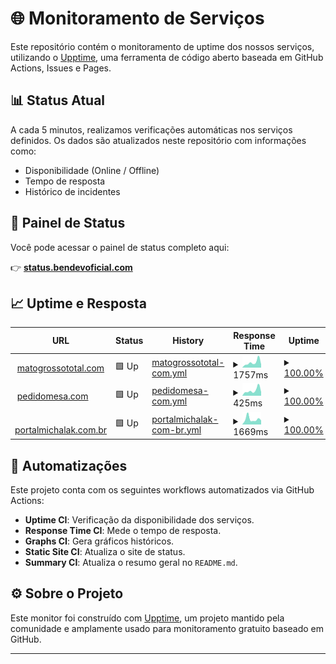 # 🌐 Monitoramento de Serviços

Este repositório contém o monitoramento de uptime dos nossos serviços, utilizando o [Upptime](https://upptime.js.org), uma ferramenta de código aberto baseada em GitHub Actions, Issues e Pages.

## 📊 Status Atual

A cada 5 minutos, realizamos verificações automáticas nos serviços definidos. Os dados são atualizados neste repositório com informações como:

- Disponibilidade (Online / Offline)
- Tempo de resposta
- Histórico de incidentes

## 🚦 Painel de Status

Você pode acessar o painel de status completo aqui:

👉 **[status.bendevoficial.com](https://status.bendevoficial.com)**

## 📈 Uptime e Resposta

<!--start: status pages-->
<!-- This summary is generated by Upptime (https://github.com/upptime/upptime) -->
<!-- Do not edit this manually, your changes will be overwritten -->
<!-- prettier-ignore -->
| URL | Status | History | Response Time | Uptime |
| --- | ------ | ------- | ------------- | ------ |
| <img alt="" src="https://icons.duckduckgo.com/ip3/matogrossototal.com.ico" height="13"> [matogrossototal.com](https://matogrossototal.com) | 🟩 Up | [matogrossototal-com.yml](https://github.com/bendevjunior/status/commits/HEAD/history/matogrossototal-com.yml) | <details><summary><img alt="Response time graph" src="./graphs/matogrossototal-com/response-time-week.png" height="20"> 1757ms</summary><br><a href="https://status.bendevoficial.com/history/matogrossototal-com"><img alt="Response time 1757" src="https://img.shields.io/endpoint?url=https%3A%2F%2Fraw.githubusercontent.com%2Fbendevjunior%2Fstatus%2FHEAD%2Fapi%2Fmatogrossototal-com%2Fresponse-time.json"></a><br><a href="https://status.bendevoficial.com/history/matogrossototal-com"><img alt="24-hour response time 1757" src="https://img.shields.io/endpoint?url=https%3A%2F%2Fraw.githubusercontent.com%2Fbendevjunior%2Fstatus%2FHEAD%2Fapi%2Fmatogrossototal-com%2Fresponse-time-day.json"></a><br><a href="https://status.bendevoficial.com/history/matogrossototal-com"><img alt="7-day response time 1757" src="https://img.shields.io/endpoint?url=https%3A%2F%2Fraw.githubusercontent.com%2Fbendevjunior%2Fstatus%2FHEAD%2Fapi%2Fmatogrossototal-com%2Fresponse-time-week.json"></a><br><a href="https://status.bendevoficial.com/history/matogrossototal-com"><img alt="30-day response time 1757" src="https://img.shields.io/endpoint?url=https%3A%2F%2Fraw.githubusercontent.com%2Fbendevjunior%2Fstatus%2FHEAD%2Fapi%2Fmatogrossototal-com%2Fresponse-time-month.json"></a><br><a href="https://status.bendevoficial.com/history/matogrossototal-com"><img alt="1-year response time 1757" src="https://img.shields.io/endpoint?url=https%3A%2F%2Fraw.githubusercontent.com%2Fbendevjunior%2Fstatus%2FHEAD%2Fapi%2Fmatogrossototal-com%2Fresponse-time-year.json"></a></details> | <details><summary><a href="https://status.bendevoficial.com/history/matogrossototal-com">100.00%</a></summary><a href="https://status.bendevoficial.com/history/matogrossototal-com"><img alt="All-time uptime 100.00%" src="https://img.shields.io/endpoint?url=https%3A%2F%2Fraw.githubusercontent.com%2Fbendevjunior%2Fstatus%2FHEAD%2Fapi%2Fmatogrossototal-com%2Fuptime.json"></a><br><a href="https://status.bendevoficial.com/history/matogrossototal-com"><img alt="24-hour uptime 100.00%" src="https://img.shields.io/endpoint?url=https%3A%2F%2Fraw.githubusercontent.com%2Fbendevjunior%2Fstatus%2FHEAD%2Fapi%2Fmatogrossototal-com%2Fuptime-day.json"></a><br><a href="https://status.bendevoficial.com/history/matogrossototal-com"><img alt="7-day uptime 100.00%" src="https://img.shields.io/endpoint?url=https%3A%2F%2Fraw.githubusercontent.com%2Fbendevjunior%2Fstatus%2FHEAD%2Fapi%2Fmatogrossototal-com%2Fuptime-week.json"></a><br><a href="https://status.bendevoficial.com/history/matogrossototal-com"><img alt="30-day uptime 100.00%" src="https://img.shields.io/endpoint?url=https%3A%2F%2Fraw.githubusercontent.com%2Fbendevjunior%2Fstatus%2FHEAD%2Fapi%2Fmatogrossototal-com%2Fuptime-month.json"></a><br><a href="https://status.bendevoficial.com/history/matogrossototal-com"><img alt="1-year uptime 100.00%" src="https://img.shields.io/endpoint?url=https%3A%2F%2Fraw.githubusercontent.com%2Fbendevjunior%2Fstatus%2FHEAD%2Fapi%2Fmatogrossototal-com%2Fuptime-year.json"></a></details>
| <img alt="" src="https://icons.duckduckgo.com/ip3/pedidomesa.com.ico" height="13"> [pedidomesa.com](https://pedidomesa.com) | 🟩 Up | [pedidomesa-com.yml](https://github.com/bendevjunior/status/commits/HEAD/history/pedidomesa-com.yml) | <details><summary><img alt="Response time graph" src="./graphs/pedidomesa-com/response-time-week.png" height="20"> 425ms</summary><br><a href="https://status.bendevoficial.com/history/pedidomesa-com"><img alt="Response time 425" src="https://img.shields.io/endpoint?url=https%3A%2F%2Fraw.githubusercontent.com%2Fbendevjunior%2Fstatus%2FHEAD%2Fapi%2Fpedidomesa-com%2Fresponse-time.json"></a><br><a href="https://status.bendevoficial.com/history/pedidomesa-com"><img alt="24-hour response time 425" src="https://img.shields.io/endpoint?url=https%3A%2F%2Fraw.githubusercontent.com%2Fbendevjunior%2Fstatus%2FHEAD%2Fapi%2Fpedidomesa-com%2Fresponse-time-day.json"></a><br><a href="https://status.bendevoficial.com/history/pedidomesa-com"><img alt="7-day response time 425" src="https://img.shields.io/endpoint?url=https%3A%2F%2Fraw.githubusercontent.com%2Fbendevjunior%2Fstatus%2FHEAD%2Fapi%2Fpedidomesa-com%2Fresponse-time-week.json"></a><br><a href="https://status.bendevoficial.com/history/pedidomesa-com"><img alt="30-day response time 425" src="https://img.shields.io/endpoint?url=https%3A%2F%2Fraw.githubusercontent.com%2Fbendevjunior%2Fstatus%2FHEAD%2Fapi%2Fpedidomesa-com%2Fresponse-time-month.json"></a><br><a href="https://status.bendevoficial.com/history/pedidomesa-com"><img alt="1-year response time 425" src="https://img.shields.io/endpoint?url=https%3A%2F%2Fraw.githubusercontent.com%2Fbendevjunior%2Fstatus%2FHEAD%2Fapi%2Fpedidomesa-com%2Fresponse-time-year.json"></a></details> | <details><summary><a href="https://status.bendevoficial.com/history/pedidomesa-com">100.00%</a></summary><a href="https://status.bendevoficial.com/history/pedidomesa-com"><img alt="All-time uptime 100.00%" src="https://img.shields.io/endpoint?url=https%3A%2F%2Fraw.githubusercontent.com%2Fbendevjunior%2Fstatus%2FHEAD%2Fapi%2Fpedidomesa-com%2Fuptime.json"></a><br><a href="https://status.bendevoficial.com/history/pedidomesa-com"><img alt="24-hour uptime 100.00%" src="https://img.shields.io/endpoint?url=https%3A%2F%2Fraw.githubusercontent.com%2Fbendevjunior%2Fstatus%2FHEAD%2Fapi%2Fpedidomesa-com%2Fuptime-day.json"></a><br><a href="https://status.bendevoficial.com/history/pedidomesa-com"><img alt="7-day uptime 100.00%" src="https://img.shields.io/endpoint?url=https%3A%2F%2Fraw.githubusercontent.com%2Fbendevjunior%2Fstatus%2FHEAD%2Fapi%2Fpedidomesa-com%2Fuptime-week.json"></a><br><a href="https://status.bendevoficial.com/history/pedidomesa-com"><img alt="30-day uptime 100.00%" src="https://img.shields.io/endpoint?url=https%3A%2F%2Fraw.githubusercontent.com%2Fbendevjunior%2Fstatus%2FHEAD%2Fapi%2Fpedidomesa-com%2Fuptime-month.json"></a><br><a href="https://status.bendevoficial.com/history/pedidomesa-com"><img alt="1-year uptime 100.00%" src="https://img.shields.io/endpoint?url=https%3A%2F%2Fraw.githubusercontent.com%2Fbendevjunior%2Fstatus%2FHEAD%2Fapi%2Fpedidomesa-com%2Fuptime-year.json"></a></details>
| <img alt="" src="https://icons.duckduckgo.com/ip3/portalmichalak.com.br.ico" height="13"> [portalmichalak.com.br](https://portalmichalak.com.br) | 🟩 Up | [portalmichalak-com-br.yml](https://github.com/bendevjunior/status/commits/HEAD/history/portalmichalak-com-br.yml) | <details><summary><img alt="Response time graph" src="./graphs/portalmichalak-com-br/response-time-week.png" height="20"> 1669ms</summary><br><a href="https://status.bendevoficial.com/history/portalmichalak-com-br"><img alt="Response time 1669" src="https://img.shields.io/endpoint?url=https%3A%2F%2Fraw.githubusercontent.com%2Fbendevjunior%2Fstatus%2FHEAD%2Fapi%2Fportalmichalak-com-br%2Fresponse-time.json"></a><br><a href="https://status.bendevoficial.com/history/portalmichalak-com-br"><img alt="24-hour response time 1669" src="https://img.shields.io/endpoint?url=https%3A%2F%2Fraw.githubusercontent.com%2Fbendevjunior%2Fstatus%2FHEAD%2Fapi%2Fportalmichalak-com-br%2Fresponse-time-day.json"></a><br><a href="https://status.bendevoficial.com/history/portalmichalak-com-br"><img alt="7-day response time 1669" src="https://img.shields.io/endpoint?url=https%3A%2F%2Fraw.githubusercontent.com%2Fbendevjunior%2Fstatus%2FHEAD%2Fapi%2Fportalmichalak-com-br%2Fresponse-time-week.json"></a><br><a href="https://status.bendevoficial.com/history/portalmichalak-com-br"><img alt="30-day response time 1669" src="https://img.shields.io/endpoint?url=https%3A%2F%2Fraw.githubusercontent.com%2Fbendevjunior%2Fstatus%2FHEAD%2Fapi%2Fportalmichalak-com-br%2Fresponse-time-month.json"></a><br><a href="https://status.bendevoficial.com/history/portalmichalak-com-br"><img alt="1-year response time 1669" src="https://img.shields.io/endpoint?url=https%3A%2F%2Fraw.githubusercontent.com%2Fbendevjunior%2Fstatus%2FHEAD%2Fapi%2Fportalmichalak-com-br%2Fresponse-time-year.json"></a></details> | <details><summary><a href="https://status.bendevoficial.com/history/portalmichalak-com-br">100.00%</a></summary><a href="https://status.bendevoficial.com/history/portalmichalak-com-br"><img alt="All-time uptime 100.00%" src="https://img.shields.io/endpoint?url=https%3A%2F%2Fraw.githubusercontent.com%2Fbendevjunior%2Fstatus%2FHEAD%2Fapi%2Fportalmichalak-com-br%2Fuptime.json"></a><br><a href="https://status.bendevoficial.com/history/portalmichalak-com-br"><img alt="24-hour uptime 100.00%" src="https://img.shields.io/endpoint?url=https%3A%2F%2Fraw.githubusercontent.com%2Fbendevjunior%2Fstatus%2FHEAD%2Fapi%2Fportalmichalak-com-br%2Fuptime-day.json"></a><br><a href="https://status.bendevoficial.com/history/portalmichalak-com-br"><img alt="7-day uptime 100.00%" src="https://img.shields.io/endpoint?url=https%3A%2F%2Fraw.githubusercontent.com%2Fbendevjunior%2Fstatus%2FHEAD%2Fapi%2Fportalmichalak-com-br%2Fuptime-week.json"></a><br><a href="https://status.bendevoficial.com/history/portalmichalak-com-br"><img alt="30-day uptime 100.00%" src="https://img.shields.io/endpoint?url=https%3A%2F%2Fraw.githubusercontent.com%2Fbendevjunior%2Fstatus%2FHEAD%2Fapi%2Fportalmichalak-com-br%2Fuptime-month.json"></a><br><a href="https://status.bendevoficial.com/history/portalmichalak-com-br"><img alt="1-year uptime 100.00%" src="https://img.shields.io/endpoint?url=https%3A%2F%2Fraw.githubusercontent.com%2Fbendevjunior%2Fstatus%2FHEAD%2Fapi%2Fportalmichalak-com-br%2Fuptime-year.json"></a></details>

<!--end: status pages-->

## 🔧 Automatizações

Este projeto conta com os seguintes workflows automatizados via GitHub Actions:

- **Uptime CI**: Verificação da disponibilidade dos serviços.
- **Response Time CI**: Mede o tempo de resposta.
- **Graphs CI**: Gera gráficos históricos.
- **Static Site CI**: Atualiza o site de status.
- **Summary CI**: Atualiza o resumo geral no `README.md`.

## ⚙️ Sobre o Projeto

Este monitor foi construído com [Upptime](https://github.com/upptime/upptime), um projeto mantido pela comunidade e amplamente usado para monitoramento gratuito baseado em GitHub.

---
